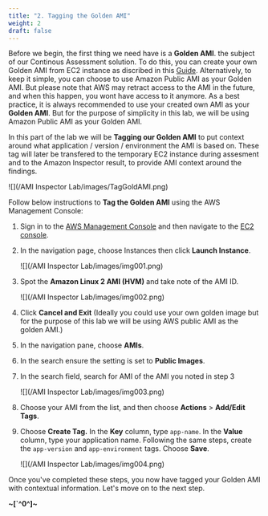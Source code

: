 ```yaml
---
title: "2. Tagging the Golden AMI"
weight: 2
draft: false
---
```


Before we begin, the first thing we need have is a **Golden AMI**. the subject of our Continous Assessment solution.
To do this, you can create your own Golden AMI from EC2 instance as discribed in this [Guide](https://docs.aws.amazon.com/toolkit-for-visual-studio/latest/user-guide/tkv-create-ami-from-instance.html). Alternatively, to keep it simple, you can choose to use Amazon Public AMI as your Golden AMI. But please note that AWS may retract access to the AMI in the future, and when this happen, you wont have access to it anymore. As a best practice, it is always recommended to use your created own AMI as your **Golden AMI**. 
But for the purpose of simplicity in this lab, we will be using Amazon Public AMI as your Golden AMI. 

In this part of the lab we will be **Tagging our Golden AMI** to put context around what application / version / environment the AMI is based on. These tag will later be transfered to the temporary EC2 instance during assesment and to the Amazon Inspector result, to provide AMI context around the findings. 

![](/AMI Inspector Lab/images/TagGoldAMI.png)

Follow below instructions to **Tag the Golden AMI** using the AWS Management Console:

1.  Sign in to the [AWS Management Console](https://console.aws.amazon.com/console/home) and then navigate to the [EC2 console](https://console.aws.amazon.com/ec2/v2/home).
2.  In the navigation page, choose Instances then click **Launch Instance**.

    ![](/AMI Inspector Lab/images/img001.png)

3.  Spot the **Amazon Linux 2 AMI (HVM)** and take note of the AMI ID.

    ![](/AMI Inspector Lab/images/img002.png)

4.  Click **Cancel and Exit** (Ideally you could use your own golden image but for the purpose of this lab we will be using AWS public AMI as the golden AMI.)

5.  In the navigation pane, choose **AMIs**.
6.  In the search ensure the setting is set to **Public Images**.
7.  In the search field, search for AMI of the AMI you noted in step 3

    ![](/AMI Inspector Lab/images/img003.png)

8.  Choose your AMI from the list, and then choose **Actions** > **Add/Edit Tags**.
9.  Choose **Create Tag.** In the **Key** column, type `app-name`. In the **Value** column, type your application name. Following the same steps, create the `app-version` and `app-environment` tags. Choose **Save**.

    ![](/AMI Inspector Lab/images/img004.png)

Once you've completed these steps, you now have tagged your Golden AMI with contextual information. Let's move on to the next step.

**~[`^0^]~**